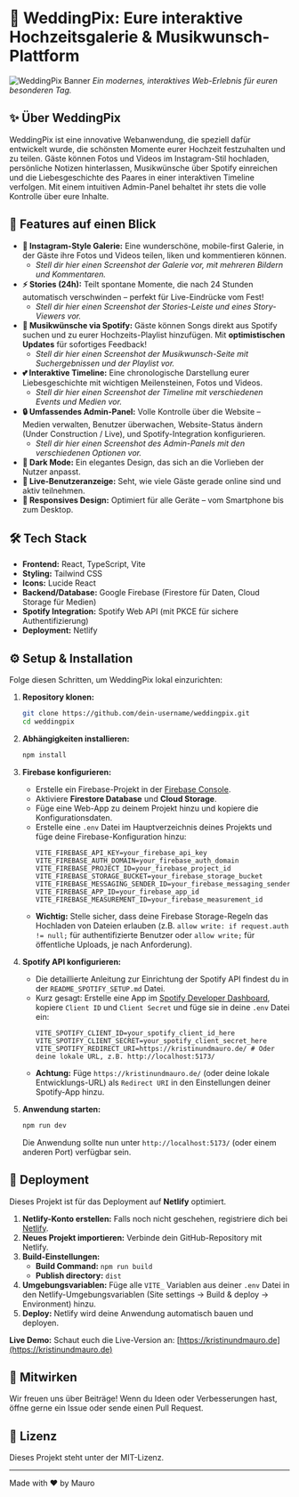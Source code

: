 # 💖 WeddingPix: Eure interaktive Hochzeitsgalerie & Musikwunsch-Plattform

![WeddingPix Banner](https://images.pexels.com/photos/169196/pexels-photo-169196.jpeg?auto=compress&cs=tinysrgb&w=1260&h=750&dpr=1 "Ein wunderschönes Hochzeitsbanner")
_Ein modernes, interaktives Web-Erlebnis für euren besonderen Tag._

## ✨ Über WeddingPix

WeddingPix ist eine innovative Webanwendung, die speziell dafür entwickelt wurde, die schönsten Momente eurer Hochzeit festzuhalten und zu teilen. Gäste können Fotos und Videos im Instagram-Stil hochladen, persönliche Notizen hinterlassen, Musikwünsche über Spotify einreichen und die Liebesgeschichte des Paares in einer interaktiven Timeline verfolgen. Mit einem intuitiven Admin-Panel behaltet ihr stets die volle Kontrolle über eure Inhalte.

## 🚀 Features auf einen Blick

*   **📸 Instagram-Style Galerie:** Eine wunderschöne, mobile-first Galerie, in der Gäste ihre Fotos und Videos teilen, liken und kommentieren können.
    *   _Stell dir hier einen Screenshot der Galerie vor, mit mehreren Bildern und Kommentaren._
*   **⚡ Stories (24h):** Teilt spontane Momente, die nach 24 Stunden automatisch verschwinden – perfekt für Live-Eindrücke vom Fest!
    *   _Stell dir hier einen Screenshot der Stories-Leiste und eines Story-Viewers vor._
*   **🎵 Musikwünsche via Spotify:** Gäste können Songs direkt aus Spotify suchen und zu eurer Hochzeits-Playlist hinzufügen. Mit **optimistischen Updates** für sofortiges Feedback!
    *   _Stell dir hier einen Screenshot der Musikwunsch-Seite mit Suchergebnissen und der Playlist vor._
*   **💕 Interaktive Timeline:** Eine chronologische Darstellung eurer Liebesgeschichte mit wichtigen Meilensteinen, Fotos und Videos.
    *   _Stell dir hier einen Screenshot der Timeline mit verschiedenen Events und Medien vor._
*   **🔒 Umfassendes Admin-Panel:** Volle Kontrolle über die Website – Medien verwalten, Benutzer überwachen, Website-Status ändern (Under Construction / Live), und Spotify-Integration konfigurieren.
    *   _Stell dir hier einen Screenshot des Admin-Panels mit den verschiedenen Optionen vor._
*   **🌙 Dark Mode:** Ein elegantes Design, das sich an die Vorlieben der Nutzer anpasst.
*   **👥 Live-Benutzeranzeige:** Seht, wie viele Gäste gerade online sind und aktiv teilnehmen.
*   **📱 Responsives Design:** Optimiert für alle Geräte – vom Smartphone bis zum Desktop.

## 🛠️ Tech Stack

*   **Frontend:** React, TypeScript, Vite
*   **Styling:** Tailwind CSS
*   **Icons:** Lucide React
*   **Backend/Database:** Google Firebase (Firestore für Daten, Cloud Storage für Medien)
*   **Spotify Integration:** Spotify Web API (mit PKCE für sichere Authentifizierung)
*   **Deployment:** Netlify

## ⚙️ Setup & Installation

Folge diesen Schritten, um WeddingPix lokal einzurichten:

1.  **Repository klonen:**
    ```bash
    git clone https://github.com/dein-username/weddingpix.git
    cd weddingpix
    ```

2.  **Abhängigkeiten installieren:**
    ```bash
    npm install
    ```

3.  **Firebase konfigurieren:**
    *   Erstelle ein Firebase-Projekt in der [Firebase Console](https://console.firebase.google.com/).
    *   Aktiviere **Firestore Database** und **Cloud Storage**.
    *   Füge eine Web-App zu deinem Projekt hinzu und kopiere die Konfigurationsdaten.
    *   Erstelle eine `.env` Datei im Hauptverzeichnis deines Projekts und füge deine Firebase-Konfiguration hinzu:
        ```env
        VITE_FIREBASE_API_KEY=your_firebase_api_key
        VITE_FIREBASE_AUTH_DOMAIN=your_firebase_auth_domain
        VITE_FIREBASE_PROJECT_ID=your_firebase_project_id
        VITE_FIREBASE_STORAGE_BUCKET=your_firebase_storage_bucket
        VITE_FIREBASE_MESSAGING_SENDER_ID=your_firebase_messaging_sender_id
        VITE_FIREBASE_APP_ID=your_firebase_app_id
        VITE_FIREBASE_MEASUREMENT_ID=your_firebase_measurement_id
        ```
    *   **Wichtig:** Stelle sicher, dass deine Firebase Storage-Regeln das Hochladen von Dateien erlauben (z.B. `allow write: if request.auth != null;` für authentifizierte Benutzer oder `allow write;` für öffentliche Uploads, je nach Anforderung).

4.  **Spotify API konfigurieren:**
    *   Die detaillierte Anleitung zur Einrichtung der Spotify API findest du in der `README_SPOTIFY_SETUP.md` Datei.
    *   Kurz gesagt: Erstelle eine App im [Spotify Developer Dashboard](https://developer.spotify.com/dashboard/applications), kopiere `Client ID` und `Client Secret` und füge sie in deine `.env` Datei ein:
        ```env
        VITE_SPOTIFY_CLIENT_ID=your_spotify_client_id_here
        VITE_SPOTIFY_CLIENT_SECRET=your_spotify_client_secret_here
        VITE_SPOTIFY_REDIRECT_URI=https://kristinundmauro.de/ # Oder deine lokale URL, z.B. http://localhost:5173/
        ```
    *   **Achtung:** Füge `https://kristinundmauro.de/` (oder deine lokale Entwicklungs-URL) als `Redirect URI` in den Einstellungen deiner Spotify-App hinzu.

5.  **Anwendung starten:**
    ```bash
    npm run dev
    ```
    Die Anwendung sollte nun unter `http://localhost:5173/` (oder einem anderen Port) verfügbar sein.

## 🚀 Deployment

Dieses Projekt ist für das Deployment auf **Netlify** optimiert.

1.  **Netlify-Konto erstellen:** Falls noch nicht geschehen, registriere dich bei [Netlify](https://www.netlify.com/).
2.  **Neues Projekt importieren:** Verbinde dein GitHub-Repository mit Netlify.
3.  **Build-Einstellungen:**
    *   **Build Command:** `npm run build`
    *   **Publish directory:** `dist`
4.  **Umgebungsvariablen:** Füge alle `VITE_` Variablen aus deiner `.env` Datei in den Netlify-Umgebungsvariablen (Site settings -> Build & deploy -> Environment) hinzu.
5.  **Deploy:** Netlify wird deine Anwendung automatisch bauen und deployen.

**Live Demo:**
Schaut euch die Live-Version an: [https://kristinundmauro.de](https://kristinundmauro.de)

## 🤝 Mitwirken

Wir freuen uns über Beiträge! Wenn du Ideen oder Verbesserungen hast, öffne gerne ein Issue oder sende einen Pull Request.

## 📄 Lizenz

Dieses Projekt steht unter der MIT-Lizenz.

---

Made with ❤️ by Mauro
